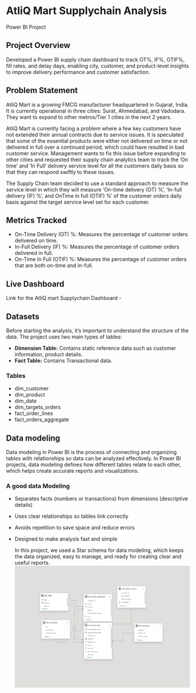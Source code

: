 # AtliQ Mart Supplychain Analysis
Power BI Project
## Project Overview
Developed a Power BI supply chain dashboard to track OT%, IF%, OTIF%, fill rates, and delay days, enabling city, customer, and product-level insights to improve delivery performance and customer satisfaction.
## Problem Statement
AtliQ Mart is a growing FMCG manufacturer headquartered in Gujarat, India. It is currently operational in three cities: Surat, Ahmedabad, and Vadodara. They want to expand to other metros/Tier 1 cities in the next 2 years.

AtliQ Mart is currently facing a problem where a few key customers have not extended their annual contracts due to service issues. It is speculated that some of the essential products were either not delivered on time or not delivered in full over a continued period, which could have resulted in bad customer service. Management wants to fix this issue before expanding to other cities and requested their supply chain analytics team to track the ’On time’ and ‘In Full’ delivery service level for all the customers daily basis so that they can respond swiftly to these issues.

The Supply Chain team decided to use a standard approach to measure the service level in which they will measure ‘On-time delivery (OT) %’, ‘In-full delivery (IF) %’, and OnTime in full (OTIF) %’ of the customer orders daily basis against the target service level set for each customer. 
## Metrics Tracked
-  On-Time Delivery (OT) %: Measures the percentage of customer orders delivered on time.
-  In-Full Delivery (IF) %: Measures the percentage of customer orders delivered in full.
-  On-Time In Full (OTIF) %: Measures the percentage of customer orders that are both on-time and in-full.
## Live Dashboard
Link for the AtliQ mart Supplychain Dashboard - 
## Datasets
Before starting the analysis, it’s important to understand the structure of the data. The project uses two main types of tables:

 -  **Dimension Table:** Contains static reference data such as customer information, product details.
-  **Fact Table:** Contains Transactional data.
### **Tables**
-  dim_customer
-  dim_product
-  dim_date
-  dim_targets_orders
-  fact_order_lines
-  fact_orders_aggregate
 ##  Data modeling
 Data modeling in Power BI is the process of connecting and organizing tables with relationships so data can be analyzed effectively.
 In Power BI projects, data modeling defines how different tables relate to each other, which helps create accurate reports and visualizations.
 ### A good data Modeling
-  Separates facts (numbers or transactions) from dimensions (descriptive details)
-  Uses clear relationships so tables link correctly
-  Avoids repetition to save space and reduce errors
-  Designed to make analysis fast and simple

   In this project, we used a Star  schema for data modeling, which keeps the data organized, easy to manage, and ready for creating clear and useful reports.
   ![Datamodeling](https://github.com/Shahna-k25/AtliQ-Mart-Supplychain-Analysis/blob/main/Supply%20datamodeling.png)








